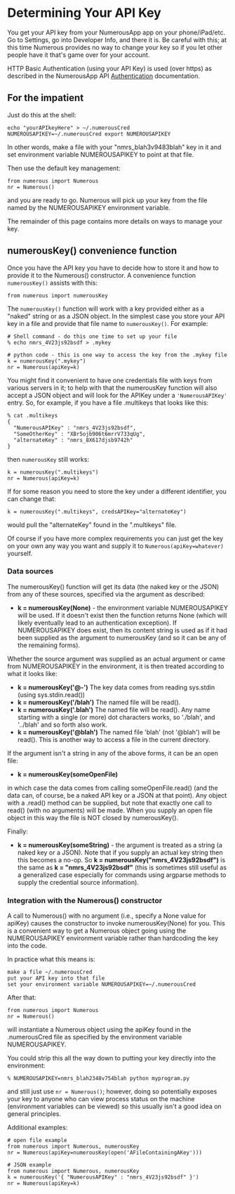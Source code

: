 # Determining Your API Key
You get your API key from your NumerousApp app on your phone/iPad/etc. Go to Settings, go into Developer Info, and there it is. Be careful with this; at this time Numerous provides no way to change your key so if you let other people have it that's game over for your account.

HTTP Basic Authentication (using your API Key) is used (over https) as described in the NumerousApp API [Authentication](http://docs.numerous.apiary.io/#authentication) documentation.

## For the impatient
Just do this at the shell:

    echo "yourAPIkeyHere" > ~/.numerousCred
    NUMEROUSAPIKEY=~/.numerousCred export NUMEROUSAPIKEY

In other words, make a file with your "nmrs_blah3v9483blah" key in it and set environment variable NUMEROUSAPIKEY to point at that file.

Then use the default key management:

    from numerous import Numerous
    nr = Numerous()

and you are ready to go. Numerous will pick up your key from the file named by the NUMEROUSAPIKEY environment variable.

The remainder of this page contains more details on ways to manage your key.

## numerousKey() convenience function

Once you have the API key you have to decide how to store it and how to provide it to the Numerous() constructor. A convenience function `numerousKey()` assists with this:

    from numerous import numerousKey

The `numerousKey()` function will work with a key provided either as a "naked" string or as a JSON object. In the simplest case you store your API key in a file and provide that file name to `numerousKey()`. For example:

    # Shell command - do this one time to set up your file
    % echo nmrs_4V23js92bsdf > .mykey

    # python code - this is one way to access the key from the .mykey file
    k = numerousKey(".mykey")
    nr = Numerous(apiKey=k)

You might find it convenient to have one credentials file with keys from various servers in it; to help with that the numerousKey function will also accept a JSON object and will look for the APIKey under a `'NumerousAPIKey'` entry. So, for example, if you have a file .multikeys that looks like this:

    % cat .multikeys
    {
      "NumerousAPIKey" : "nmrs_4V23js92bsdf",
      "SomeOtherKey" : "XBr5ojb906t6mrrV733qUg",
      "alternateKey" : "nmrs_8X617djsb9742h"
    }

then `numerousKey` still works:

    k = numerousKey(".multikeys")
    nr = Numerous(apiKey=k)

If for some reason you need to store the key under a different identifier, you can change that:

    k = numerousKey(".multikeys", credsAPIKey="alternateKey")

would pull the "alternateKey" found in the ".multikeys" file.

Of course if you have more complex requirements you can just get the key on your own any way you want and supply it to `Numerous(apiKey=whatever)` yourself.

### Data sources

The numerousKey() function will get its data (the naked key or the JSON) from any of these sources, specified via the argument as described:

* **k = numerousKey(None)** - the environment variable NUMEROUSAPIKEY will be used. If it doesn't exist then the function returns None (which will likely eventually lead to an authentication exception). If NUMEROUSAPIKEY does exist, then its content string is used as if it had been supplied as the argument to numerousKey (and so it can be any of the remaining forms).

Whether the source argument was supplied as an actual argument or came from NUMEROUSAPIKEY in the environment, it is then treated according to what it looks like:

* **k = numerousKey('@-')** The key data comes from reading sys.stdin (using sys.stdin.read())
* **k = numerousKey('/blah')** The named file will be read().
* **k = numerousKey('.blah')** The named file will be read(). Any name starting with a single (or more) dot characters works, so './blah', and '../blah' and so forth also work.
* **k = numerousKey('@blah')** The named file 'blah' (not '@blah') will be read(). This is another way to access a file in the current directory.

If the argument isn't a string in any of the above forms, it can be an open file:

* **k = numerousKey(someOpenFile)** 

in which case the data comes from calling someOpenFile.read() (and the data can, of course, be a naked API key or a JSON at that point). Any object with a .read() method can be supplied, but note that exactly one call to read() (with no arguments) will be made. When you supply an open file object in this way the file is NOT closed by numerousKey().

Finally:

* **k = numerousKey(someString)** - the argument is treated as a string (a naked key or a JSON). Note that if you supply an actual key string then this becomes a no-op. So **k = numerousKey("nmrs_4V23js92bsdf")** is the same as **k = "nmrs_4V23js92bsdf"** (this is sometimes still useful as a generalized case especially for commands using argparse methods to supply the credential source information).

### Integration with the Numerous() constructor

A call to Numerous() with no argument (i.e., specify a None value for apiKey) causes the constructor to invoke numerousKey(None) for you. This is a convenient way to get a Numerous object going using the NUMEROUSAPIKEY environment variable rather than hardcoding the key into the code.

In practice what this means is:

    make a file ~/.numerousCred
    put your API key into that file
    set your environment variable NUMEROUSAPIKEY=~/.numerousCred

After that:

    from numerous import Numerous
    nr = Numerous()

will instantiate a Numerous object using the apiKey found in the .numerousCred file as specified by the environment variable NUMEROUSAPIKEY. 

You could strip this all the way down to putting your key directly into the environment:

    % NUMEROUSAPIKEY=nmrs_blah2348v754blah python myprogram.py

and still just use `nr = Numerous()`; however, doing so potentially exposes your key to anyone who can view process status on the machine (environment variables can be viewed) so this usually isn't a good idea on general principles.

Additional examples:

    # open file example
    from numerous import Numerous, numerousKey
    nr = Numerous(apiKey=numerousKey(open('AFileContainingAKey')))

    # JSON example
    from numerous import Numerous, numerousKey 
    k = numerousKey('{ "NumerousAPIKey" : "nmrs_4V23js92bsdf" }')
    nr = Numerous(apiKey=k)
